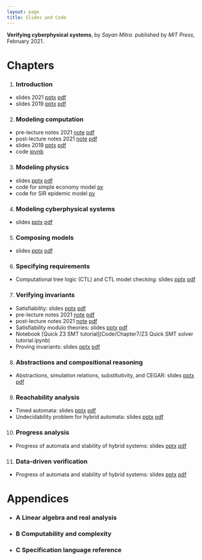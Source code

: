 ```yaml
---
layout: page
title: Slides and Code
---
```

**Verifying cyberphysical systems**, by _Sayan Mitra_. published by
_MIT Press_, February 2021. 

# Chapters

1. ### Introduction
  * slides 2021 [pptx](Slides/Introduction-cps21.pptx) [pdf](Slides/Introduction-cps21.pdf)
  * slides 2019 [pptx](Slides/Introduction-cps.pptx) [pdf](Slides/Introduction-cps.pdf)
2. ### Modeling computation
  * pre-lecture notes 2021 [note](Notes/ModelingComputationUnfilled.note) [pdf](Notes/ModelingComputationUnfilled.pdf) 
  * post-lecture notes 2021 [note](Notes/Modeling-comp-final.note) [pdf](Notes/Modeling-comp-final.pdf) 
  * slides 2019 [pptx](Slides/ModelingComputation.pptx) [pdf](Slides/ModelingComputation.pdf)
  * code [ipynb](https://gitlab.engr.illinois.edu/mitras/cps_bookcode/blob/master/Chapter%202/Notebook/Chapter2.ipynb)
3. ### Modeling physics
  * slides [pptx](Slides/ModelingPhysics.pptx) [pdf](Slides/ModelingPhysics.pdf)
  * code for simple economy model  [py](https://github.com/sayanmitracode/cpsbooksite/blob/gh-pages/Code/Chapter3/econmodel.py)
  * code for SIR epidemic model [py](https://github.com/sayanmitracode/cpsbooksite/blob/gh-pages/Code/Chapter3/sir-basic.py)
4. ### Modeling cyberphysical systems
  * slides [pptx](Slides/ModelingCyberphysicalSystems.pptx) [pdf](Slides/ModelingCyberphysicalSystems.pdf)
5. ### Composing models
  * slides [pptx](Slides/Composition.pptx) [pdf](Slides/Composition.pdf)
6. ### Specifying requirements
  * Computational tree logic (CTL) and CTL model checking: slides [pptx](Slides/CTLModelChecking.pptx) [pdf](Slides/CTLModelChecking.pdf)
7. ### Verifying invariants
  * Satisfiability: slides [pptx](Slides/sat-smt.pptx) [pdf](Slides/sat-smt.pdf)
  * pre-lecture notes 2021 [note](Notes/Satisfiability-pre.note) [pdf](Notes/Satisfiability-pre.pdf) 
  * post-lecture notes 2021 [note](Notes/Satisfiability-post.note) [pdf](Notes/Satisfiability-post.pdf) 
  * Satisfiability modulo theories: slides [pptx](Slides/smt.pptx) [pdf](Slides/smt.pdf)
  * Notebook [Quick Z3 SMT tutorial](Code/Chapter7/Z3 Quick SMT solver tutorial.ipynb)
  * Proving invariants: slides [pptx](Slides/CPSInvariants.pptx) [pdf](Slides/CPSInvariants.pdf)
8. ### Abstractions and compositional reasoning
  * Abstractions, simulation relations, substitutivity, and CEGAR: slides [pptx](Slides/Abstractions.pptx) [pdf](Slides/Abstractions.pdf)
9. ### Reachability analysis 
  * Timed automata: slides [pptx](Slides/ReachabilityTimedAutomata.pptx) [pdf](Slides/ReachabilityTimedAutomata.pdf)
  * Undecidability problem for hybrid automata: slides [pptx](Slides/UndecidabilityRHA.pptx) [pdf](Slides/UndecidabilityRHA.pdf)
10. ### Progress analysis
  * Progress of automata and stability of hybrid systems: slides [pptx](Slides/ProgressVerification.pptx) [pdf](Slides/ProgressVerification.pdf)
11. ### Data-driven verification
  * Progress of automata and stability of hybrid systems: slides [pptx](Slides/Datadriven-verification.pptx) [pdf](Slides/Datadriven-verification.pdf)
# Appendices
  * ### A Linear algebra and real analysis
  * ### B Computability and complexity
  * ### C Specification language reference

